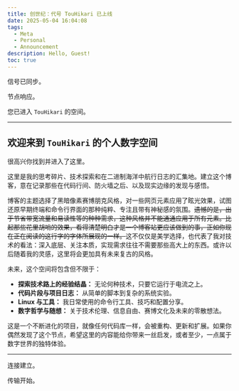 ```yaml
---
title: 创世纪：代号 TouHikari 已上线
date: 2025-05-04 16:04:08
tags:
  - Meta
  - Personal
  - Announcement
description: Hello, Guest!
toc: true
---
```


信号已同步。

节点响应。

您已进入 `TouHikari` 的空间。

<!--more-->

***

## 欢迎来到 `TouHikari` 的个人数字空间

很高兴你找到并进入了这里。

这里是我的思考碎片、技术探索和在二进制海洋中航行日志的汇集地。建立这个博客，意在记录那些在代码行间、防火墙之后、以及现实边缘的发现与感悟。

博客的主题选择了黑暗像素赛博朋克风格，对一些网页元素应用了眩光效果，试图还原早期终端和命令行界面的那种纯粹、专注且带有神秘感的氛围。~~遗憾的是，出于节省带宽流量和易读性等的种种需求，这种风格并不能通通应用于所有元素。比起那些花里胡哨的效果，看得清楚明白才是一个博客站更应该做到的事，正如你现在正在阅读的这行字的字体所展现的一样。~~这不仅仅是美学选择，也代表了我对技术的看法：深入底层、关注本质，实现需求往往不需要那些高大上的东西。或许以后随着我的灵感，这里将会更加具有未来复古的风格。

未来，这个空间将包含但不限于：

- **探索技术路上的经验结晶：** 无论何种技术，只要它运行于电流之上。
- **代码片段与项目日志：** 从简单的脚本到复杂的系统实验。
- **Linux 与工具：** 我日常使用的命令行工具、技巧和配置分享。
- **数字哲学与随想：** 关于技术伦理、信息自由、赛博文化及未来的零散想法。

这是一个不断进化的项目，就像任何代码库一样，会被重构、更新和扩展。如果你偶然发现了这个节点，希望这里的内容能给你带来一丝启发，或者至少，一点属于数字世界的独特体验。

***

连接建立。

传输开始。